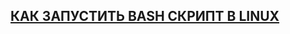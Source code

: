 ## [КАК ЗАПУСТИТЬ BASH СКРИПТ В LINUX](https://wiki.merionet.ru/servernye-resheniya/63/kak-zapustit-bash-skript-v-linux/)
